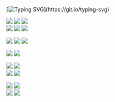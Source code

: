 [![Typing SVG](https://readme-typing-svg.demolab.com?font=Fira+Code&weight=700&size=32&duration=2500&pause=1000&color=115F1DB3&vCenter=true&random=false&width=1000&height=70&lines=welcome+to+nyeong-nyeong+github;At+the+age+of+27%2C+I+had+my+initial+encounter+with+software+development.;with+software+development.;+I+aspire+to+develop+myself;sincerely%2C+enjoyably%2C+and+consistently%2C+aiming+to+;+become+more+progressive+person.)](https://git.io/typing-svg)


<img src="https://img.shields.io/badge/HTML5-E34F26?style=for-the-badge&logo=HTML5&logoColor=white"> <img src="https://img.shields.io/badge/CSS3-1572B6?style=for-the-badge&logo=CSS3&logoColor=white"> <img src="https://img.shields.io/badge/JavaScript-F7DF1E?style=for-the-badge&logo=JavaScript&logoColor=white">
<br>
<img src="https://img.shields.io/badge/JQuery-0769AD?style=for-the-badge&logo=JQuery&logoColor=white"> <img src="https://img.shields.io/badge/Vue.js-4FC08D?style=for-the-badge&logo=Vue.js&logoColor=white"> <img src="https://img.shields.io/badge/TypeScript-3178C6?style=for-the-badge&logo=TypeScript&logoColor=white">

<img src="https://img.shields.io/badge/JAVA-964b00?style=for-the-badge&logo=JAVA&logoColor=white"> <img src="https://img.shields.io/badge/Spring-6DB33F?style=for-the-badge&logo=Spring&logoColor=white"> <img src="https://img.shields.io/badge/Spring Boot-6DB33F?style=for-the-badge&logo=SpringBoot&logoColor=white">

<img src="https://img.shields.io/badge/MySQL-4479A1?style=for-the-badge&logo=MySQL&logoColor=white"> <img src="https://img.shields.io/badge/Oracle-F80000?style=for-the-badge&logo=Oracle&logoColor=white">

<img src="https://img.shields.io/badge/Eclplise IDE-525C86?style=for-the-badge&logo=Eclipse IDE&logoColor=white"> <img src="https://img.shields.io/badge/Dbeaver-382923?style=for-the-badge&logo=Dbeaver&logoColor=white">
<br>
<img src="https://img.shields.io/badge/intelliJ IDEA-000000?style=for-the-badge&logo=intelliJ IDEA&logoColor=white"> <img src="https://img.shields.io/badge/Visual Studio Code-007ACC?style=for-the-badge&logo=Visual Studio Code&logoColor=white">

<img src="https://img.shields.io/badge/GitHub-181717?style=for-the-badge&logo=GitHub&logoColor=white"> <img src="https://img.shields.io/badge/Git-F05032?style=for-the-badge&logo=Git&logoColor=white">
<br>
<img src="https://img.shields.io/badge/GitLab-FC6D26?style=for-the-badge&logo=GitLab&logoColor=white"> <img src="https://img.shields.io/badge/Sourcetree-0052CC?style=for-the-badge&logo=Sourcetree&logoColor=white">
